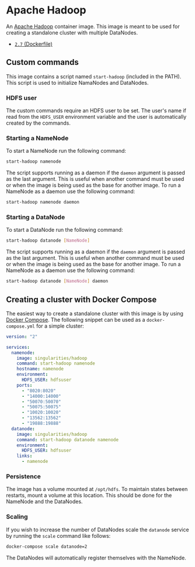 # Apache Hadoop

An [Apache Hadoop](http://hadoop.apache.org) container image. This image is meant to be used for creating a standalone cluster with multiple DataNodes.

- [`2.7` (Dockerfile)](https://github.com/SingularitiesCR/hadoop-docker/blob/2.7/Dockerfile)

## Custom commands

This image contains a script named `start-hadoop` (included in the PATH). This script is used to initialize NamaNodes and DataNodes.

### HDFS user

The custom commands require an HDFS user to be set. The user's name if read from the `HDFS_USER` environment variable and the user is automatically created by the commands.

### Starting a NameNode

To start a NameNode run the following command:

```sh
start-hadoop namenode
```

The script supports running as a daemon if the `daemon` argument is passed as the last argument. This is useful when another command must be used or when the image is being used as the base for another image. To run a NameNode as a daemon use the following command:

```sh
start-hadoop namenode daemon
```

### Starting a DataNode

To start a DataNode run the following command:

```sh
start-hadoop datanode [NameNode]
```

The script supports running as a daemon if the `daemon` argument is passed as the last argument. This is useful when another command must be used or when the image is being used as the base for another image. To run a NameNode as a daemon use the following command:

```sh
start-hadoop datanode [NameNode] daemon
```

## Creating a cluster with Docker Compose

The easiest way to create a standalone cluster with this image is by using [Docker Compose](https://docs.docker.com/compose). The following snippet can be used as a `docker-compose.yml` for a simple cluster:

```YAML
version: "2"

services:
  namenode:
    image: singularities/hadoop
    command: start-hadoop namenode
    hostname: namenode
    environment:
      HDFS_USER: hdfsuser
    ports:
      - "8020:8020"
      - "14000:14000"
      - "50070:50070"
      - "50075:50075"
      - "10020:10020"
      - "13562:13562"
      - "19888:19888"
  datanode:
    image: singularities/hadoop
    command: start-hadoop datanode namenode
    environment:
      HDFS_USER: hdfsuser
    links:
      - namenode
```

### Persistence

The image has a volume mounted at `/opt/hdfs`. To maintain states between restarts, mount a volume at this location. This should be done for the NameNode and the DataNodes.

### Scaling

If you wish to increase the number of DataNodes scale the `datanode` service by running the `scale` command like follows:

```sh
docker-compose scale datanode=2
```

The DataNodes will automatically register themselves with the NameNode.

